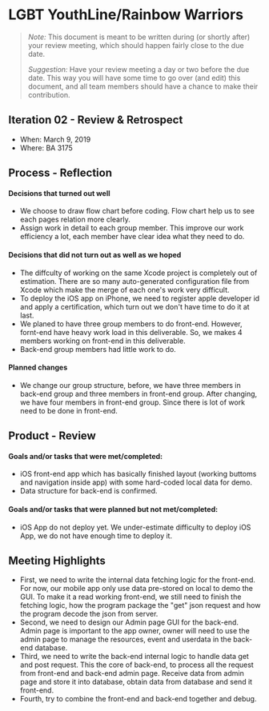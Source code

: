 # LGBT YouthLine/Rainbow Warriors

 > _Note:_ This document is meant to be written during (or shortly after) your review meeting, which should happen fairly close to the due date.      
 >      
 > _Suggestion:_ Have your review meeting a day or two before the due date. This way you will have some time to go over (and edit) this document, and all team members should have a chance to make their contribution.


## Iteration 02 - Review & Retrospect

 * When: March 9, 2019
 * Where: BA 3175

## Process - Reflection

#### Decisions that turned out well
 * We choose to draw flow chart before coding. Flow chart help us to see each pages relation more clearly.
 * Assign work in detail to each group member. This improve our work efficiency a lot, each member have clear idea what they need to do.


#### Decisions that did not turn out as well as we hoped

 * The diffculty of working on the same Xcode project is completely out of estimation. There are so many auto-generated configuration file from Xcode which make the merge of each one's work very difficult.
 * To deploy the iOS app on iPhone, we need to register apple developer id and apply a certification, which turn out we don't have time to do it at last.
 * We planed to have three group members to do front-end. However, fornt-end have heavy work load in this deliverable. So, we makes 4 members working on front-end in this deliverable.
 * Back-end group members had little work to do.



#### Planned changes
 
 * We change our group structure, before, we have three members in back-end group and three members in front-end group. After changing, we have four members in front-end group. Since there is lot of work need to be done in front-end.

## Product - Review

#### Goals and/or tasks that were met/completed:

 * iOS front-end app which has basically finished layout (working buttoms and navigation inside app) with some hard-coded local data for demo.
 * Data structure for back-end is confirmed.

#### Goals and/or tasks that were planned but not met/completed:

 * iOS App do not deploy yet. We under-estimate difficulty to deploy iOS App, we do not have enough time to deploy it.

## Meeting Highlights
 
* First, we need to write the internal data fetching logic for the front-end. For now, our mobile app only use data pre-stored on local to demo the GUI. To make it a read working front-end, we still need to finish the fetching logic, how the program package the "get" json request and how the program decode the json from server.
* Second, we need to design our Admin page GUI for the back-end. Admin page is important to the app owner, owner will need to use the admin page to manage the resources, event and userdata in the back-end database.
* Third, we need to write the back-end internal logic to handle data get and post request. This the core of back-end, to process all the request from front-end and back-end admin page. Receive data from admin page and store it into database, obtain data from database and send it front-end.
* Fourth, try to combine the front-end and back-end together and debug.